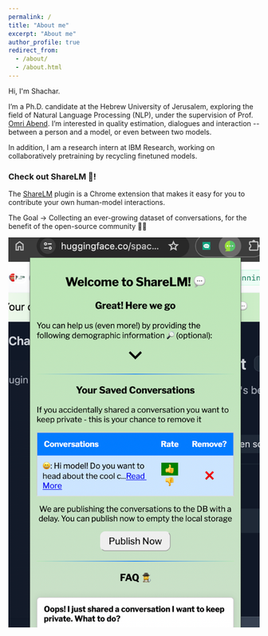 ```yaml
---
permalink: /
title: "About me"
excerpt: "About me"
author_profile: true
redirect_from: 
  - /about/
  - /about.html
---
```







Hi, I'm Shachar.

I’m a Ph.D. candidate at the Hebrew University of Jerusalem, exploring the field of Natural Language Processing (NLP), under the supervision of Prof. [Omri Abend](https://www.cs.huji.ac.il/~oabend/).
I’m interested in quality estimation, dialogues and interaction -- between a person and a model, or even between two models.

In addition, I am a research intern at IBM Research, working on collaboratively pretraining by recycling finetuned models.






### Check out ShareLM 💬!

The [ShareLM](https://sharelm.github.io/) plugin is a Chrome extension that makes it easy for you to contribute your own human-model interactions.

The Goal -> Collecting an ever-growing dataset of conversations, for the benefit of the open-source community 💬🥳

![The ShareLM plugin in action](/images/saved_conv.png)

